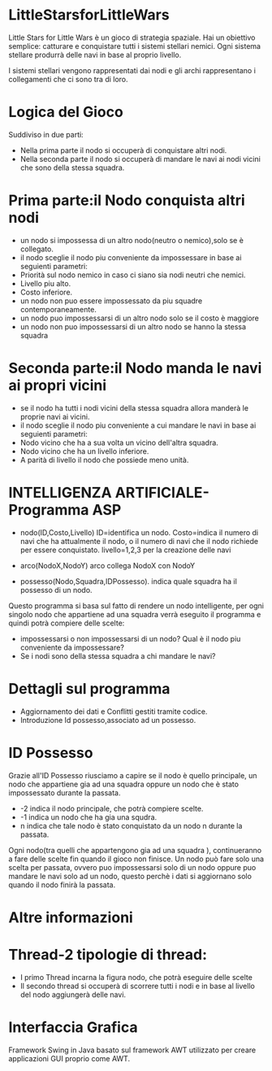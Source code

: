 # LittleStarsforLittleWars 

Little Stars for Little Wars  è un gioco di strategia spaziale.
Hai un obiettivo semplice: catturare e conquistare tutti i sistemi stellari nemici.
Ogni sistema stellare produrrà delle navi in base al proprio livello.

I sistemi stellari vengono rappresentati dai nodi e gli archi rappresentano i collegamenti che ci sono tra di loro.

# Logica del Gioco
Suddiviso in due parti:
* Nella prima parte il nodo si occuperà di conquistare altri nodi.
* Nella seconda parte il nodo si occuperà di mandare le navi ai nodi vicini che sono della stessa squadra.


# Prima parte:il Nodo conquista altri nodi
* un nodo si impossessa di un altro nodo(neutro o nemico),solo se è collegato.
* il nodo sceglie il nodo piu conveniente da impossessare in base ai seguienti  parametri:
* Priorità sul nodo nemico in caso ci siano sia nodi neutri che nemici.
* Livello piu alto.
* Costo inferiore.
* un nodo non puo essere impossessato da piu squadre contemporaneamente.
* un nodo  puo impossessarsi di un altro nodo solo se il costo è maggiore
* un nodo non  puo impossessarsi di un altro nodo se hanno la stessa squadra

# Seconda parte:il Nodo manda le navi ai propri vicini
* se il nodo ha tutti i nodi vicini della stessa squadra allora manderà le proprie navi ai vicini.
* il nodo sceglie il nodo piu conveniente a cui mandare le navi in base ai seguienti  parametri:
* Nodo vicino che ha a sua volta un vicino dell'altra squadra.
* Nodo vicino che ha un livello inferiore.
* A parità di livello il nodo che possiede  meno unità.







# INTELLIGENZA ARTIFICIALE-Programma ASP

* nodo(ID,Costo,Livello)
    ID=identifica un nodo.
    Costo=indica il numero di navi che ha attualmente il nodo, o il numero di navi che il nodo  richiede per essere conquistato.
    livello=1,2,3 per la creazione delle navi

* arco(NodoX,NodoY)	
   arco collega NodoX con NodoY

* possesso(Nodo,Squadra,IDPossesso).
     indica quale squadra ha il possesso di un nodo.


Questo programma si basa sul fatto di rendere un nodo intelligente, per ogni singolo nodo che appartiene ad una squadra verrà eseguito il programma e quindi
potrà compiere delle scelte:
* impossessarsi o non impossessarsi di un nodo? Qual è il nodo piu conveniente da impossessare? 
* Se i nodi sono della stessa squadra a chi mandare le navi?


# Dettagli sul programma
* Aggiornamento dei dati e  Conflitti gestiti tramite codice.
* Introduzione Id possesso,associato ad un possesso.                                     


# ID Possesso
Grazie all'ID Possesso riusciamo a capire se il nodo è quello principale, un nodo che appartiene gia ad una squadra oppure un nodo che è stato impossessato durante
la passata.

* -2 indica il nodo principale, che potrà compiere scelte.
* -1 indica un nodo che ha gia una squdra.
* n indica che tale nodo è stato conquistato da un nodo n durante la passata.

Ogni nodo(tra quelli che appartengono gia ad una squadra ), continueranno a fare delle scelte fin quando il gioco non finisce.
Un nodo può fare solo una scelta per passata, ovvero puo impossessarsi solo di un nodo oppure puo mandare le navi solo ad un nodo, questo perchè i dati si aggiornano solo quando il nodo finirà la passata.



# Altre informazioni

# Thread-2 tipologie di thread:
* I primo Thread incarna la figura nodo, che potrà eseguire delle scelte
* Il secondo thread si occuperà di scorrere tutti i nodi e in base al livello del nodo aggiungerà delle navi.

# Interfaccia Grafica
Framework Swing in Java basato sul framework AWT utilizzato per creare applicazioni GUI proprio come AWT.
